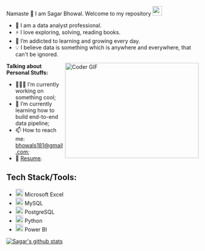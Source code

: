 Namaste 🙏 I am Sagar Bhowal. Welcome to my repository <img src="https://media.giphy.com/media/hvRJCLFzcasrR4ia7z/giphy.gif" width="25px">

- 🤵 I am a data analyst professional.
- ⚡ I love exploring, solving, reading books.
- 🌱 I’m addicted to learning and growing every day.
- 💡 I believe data is something which is anywhere and everywhere, that can't be ignored.

<img align="right" alt="Coder GIF" height=250 width=350 src="https://thumbs.gfycat.com/EvilNextDevilfish-small.gif" />


**Talking about Personal Stuffs:**

- 👨🏻‍💻 I’m currently working on something cool;
- 🚀 I’m currently learning how to build end-to-end data pipeline;
- 📫 How to reach me: bhowals181@gmail.com;
- 📝 [Resume](https://drive.google.com/file/d/1BQ2qNoym8PCSVTVIHqZpSHwNQ-OcIV1-/view?usp=sharing).


<h2>Tech Stack/Tools:</h2>

- <img src="https://icons.iconarchive.com/icons/carlosjj/microsoft-office-2013/256/Excel-icon.png" width="20" height="20"> Microsoft Excel
- <img src="https://cdn-icons-png.flaticon.com/512/5968/5968313.png" width="20" height="20"> MySQL
- <img src="https://upload.wikimedia.org/wikipedia/commons/2/29/Postgresql_elephant.svg" width="20" height="20"> PostgreSQL
- <img src="https://upload.wikimedia.org/wikipedia/commons/c/c3/Python-logo-notext.svg" width="20" height="20"> Python
- <img src="https://upload.wikimedia.org/wikipedia/commons/c/cf/New_Power_BI_Logo.svg" width="20" height="20"> Power BI



[![Sagar's github stats](https://github-readme-stats.vercel.app/api?username=geekylancer&count_private=true&show_icons=true&theme=radical&hide_rank=false)](https://github.com/geekylancer/github-readme-stats)










<!---

- 👋 Hi, I’m @Geekylancer
- 👀 I’m interested in ...
- 🌱 I’m currently learning ...
- 💞️ I’m looking to collaborate on ...
- 📫 How to reach me ...

<!---
Geekylancer/Geekylancer is a ✨ special ✨ repository because its `README.md` (this file) appears on your GitHub profile.
You can click the Preview link to take a look at your changes.
--->

